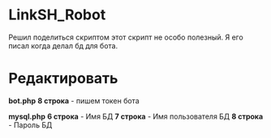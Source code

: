# LinkSH_Robot
Решил поделиться скриптом этот скрипт не особо полезный.
Я его писал когда делал бд для бота.

# Редактировать
**bot.php**
**8 строка** - пишем токен бота

**mysql.php**
**6 строка** - Имя БД
**7 строка** - Имя пользователя БД
**8 строка** - Пароль БД
